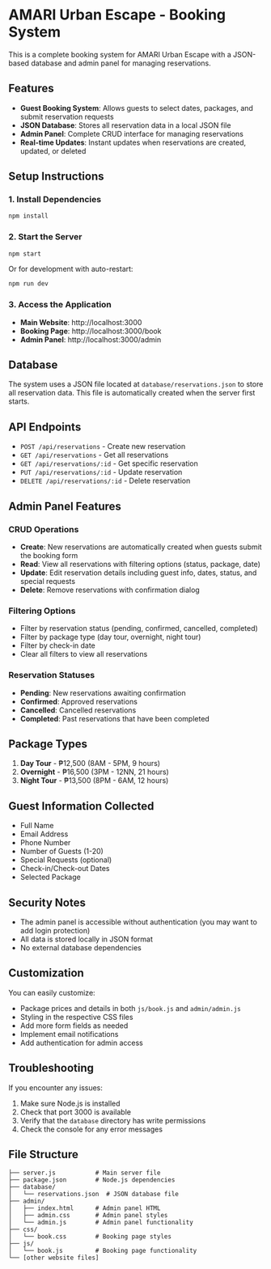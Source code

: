 # AMARI Urban Escape - Booking System

This is a complete booking system for AMARI Urban Escape with a JSON-based database and admin panel for managing reservations.

## Features

- **Guest Booking System**: Allows guests to select dates, packages, and submit reservation requests
- **JSON Database**: Stores all reservation data in a local JSON file
- **Admin Panel**: Complete CRUD interface for managing reservations
- **Real-time Updates**: Instant updates when reservations are created, updated, or deleted

## Setup Instructions

### 1. Install Dependencies

```bash
npm install
```

### 2. Start the Server

```bash
npm start
```

Or for development with auto-restart:

```bash
npm run dev
```

### 3. Access the Application

- **Main Website**: http://localhost:3000
- **Booking Page**: http://localhost:3000/book
- **Admin Panel**: http://localhost:3000/admin

## Database

The system uses a JSON file located at `database/reservations.json` to store all reservation data. This file is automatically created when the server first starts.

## API Endpoints

- `POST /api/reservations` - Create new reservation
- `GET /api/reservations` - Get all reservations
- `GET /api/reservations/:id` - Get specific reservation
- `PUT /api/reservations/:id` - Update reservation
- `DELETE /api/reservations/:id` - Delete reservation

## Admin Panel Features

### CRUD Operations
- **Create**: New reservations are automatically created when guests submit the booking form
- **Read**: View all reservations with filtering options (status, package, date)
- **Update**: Edit reservation details including guest info, dates, status, and special requests
- **Delete**: Remove reservations with confirmation dialog

### Filtering Options
- Filter by reservation status (pending, confirmed, cancelled, completed)
- Filter by package type (day tour, overnight, night tour)
- Filter by check-in date
- Clear all filters to view all reservations

### Reservation Statuses
- **Pending**: New reservations awaiting confirmation
- **Confirmed**: Approved reservations
- **Cancelled**: Cancelled reservations
- **Completed**: Past reservations that have been completed

## Package Types

1. **Day Tour** - ₱12,500 (8AM - 5PM, 9 hours)
2. **Overnight** - ₱16,500 (3PM - 12NN, 21 hours)
3. **Night Tour** - ₱13,500 (8PM - 6AM, 12 hours)

## Guest Information Collected

- Full Name
- Email Address
- Phone Number
- Number of Guests (1-20)
- Special Requests (optional)
- Check-in/Check-out Dates
- Selected Package

## Security Notes

- The admin panel is accessible without authentication (you may want to add login protection)
- All data is stored locally in JSON format
- No external database dependencies

## Customization

You can easily customize:
- Package prices and details in both `js/book.js` and `admin/admin.js`
- Styling in the respective CSS files
- Add more form fields as needed
- Implement email notifications
- Add authentication for admin access

## Troubleshooting

If you encounter any issues:

1. Make sure Node.js is installed
2. Check that port 3000 is available
3. Verify that the `database` directory has write permissions
4. Check the console for any error messages

## File Structure

```
├── server.js           # Main server file
├── package.json        # Node.js dependencies
├── database/
│   └── reservations.json  # JSON database file
├── admin/
│   ├── index.html      # Admin panel HTML
│   ├── admin.css       # Admin panel styles
│   └── admin.js        # Admin panel functionality
├── css/
│   └── book.css        # Booking page styles
├── js/
│   └── book.js         # Booking page functionality
└── [other website files]
```
